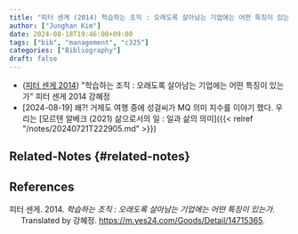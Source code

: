 ```yaml
---
title: "피터 센게 (2014) 학습하는 조직 : 오래도록 살아남는 기업에는 어떤 특징이 있는가"
author: ["Junghan Kim"]
date: 2024-08-18T19:46:00+09:00
tags: ["bib", "management", "c325"]
categories: ["Bibliography"]
draft: false
---
```


-   (<a href="#citeproc_bib_item_1">피터 센게 2014</a>) "학습하는 조직 : 오래도록 살아남는 기업에는 어떤 특징이 있는가" 피터 센게 2014 강혜정
-   [2024-08-19] 왜?! 거제도 여행 중에 성걸씨가 MQ 의미 지수를 이야기 했다. 우리는 [모르텐 알베크 (2021) 삶으로서의 일 : 일과 삶의 의미]({{< relref "/notes/20240721T222905.md" >}})


## Related-Notes {#related-notes}

## References

<style>.csl-entry{text-indent: -1.5em; margin-left: 1.5em;}</style><div class="csl-bib-body">
  <div class="csl-entry"><a id="citeproc_bib_item_1"></a>피터 센게. 2014. <i>학습하는 조직 : 오래도록 살아남는 기업에는 어떤 특징이 있는가</i>. Translated by 강혜정. <a href="https://m.yes24.com/Goods/Detail/14715365">https://m.yes24.com/Goods/Detail/14715365</a>.</div>
</div>

